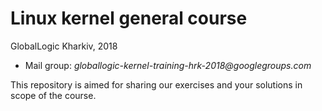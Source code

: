 # Linux kernel general course
GlobalLogic Kharkiv, 2018
* Mail group: _globallogic-kernel-training-hrk-2018@googlegroups.com_

This repository is aimed for sharing our exercises and your solutions in scope of the course.
